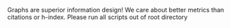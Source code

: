 Graphs are superior information design! We care about better metrics than citations or h-index.
Please run all scripts out of root directory